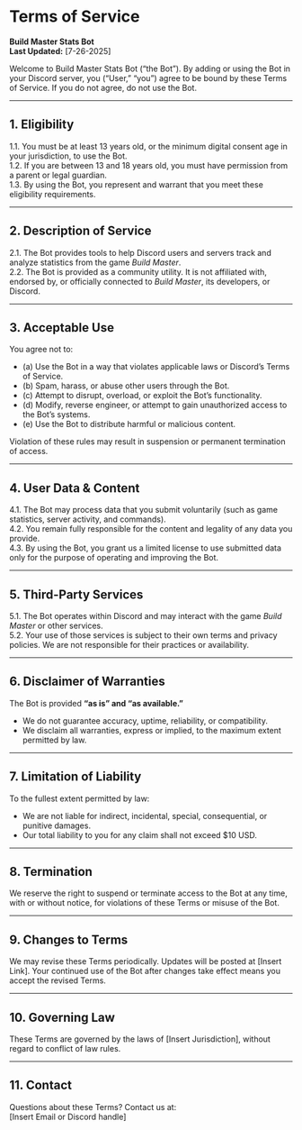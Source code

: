 # Terms of Service  
**Build Master Stats Bot**  
**Last Updated:** [7-26-2025]

Welcome to Build Master Stats Bot (“the Bot”). By adding or using the Bot in your Discord server, you (“User,” “you”) agree to be bound by these Terms of Service. If you do not agree, do not use the Bot.  

---

## 1. Eligibility
1.1. You must be at least 13 years old, or the minimum digital consent age in your jurisdiction, to use the Bot.  
1.2. If you are between 13 and 18 years old, you must have permission from a parent or legal guardian.  
1.3. By using the Bot, you represent and warrant that you meet these eligibility requirements.  

---

## 2. Description of Service
2.1. The Bot provides tools to help Discord users and servers track and analyze statistics from the game *Build Master*.  
2.2. The Bot is provided as a community utility. It is not affiliated with, endorsed by, or officially connected to *Build Master*, its developers, or Discord.  

---

## 3. Acceptable Use
You agree not to:  
- (a) Use the Bot in a way that violates applicable laws or Discord’s Terms of Service.  
- (b) Spam, harass, or abuse other users through the Bot.  
- (c) Attempt to disrupt, overload, or exploit the Bot’s functionality.  
- (d) Modify, reverse engineer, or attempt to gain unauthorized access to the Bot’s systems.  
- (e) Use the Bot to distribute harmful or malicious content.  

Violation of these rules may result in suspension or permanent termination of access.  

---

## 4. User Data & Content
4.1. The Bot may process data that you submit voluntarily (such as game statistics, server activity, and commands).  
4.2. You remain fully responsible for the content and legality of any data you provide.  
4.3. By using the Bot, you grant us a limited license to use submitted data only for the purpose of operating and improving the Bot.  

---

## 5. Third-Party Services
5.1. The Bot operates within Discord and may interact with the game *Build Master* or other services.  
5.2. Your use of those services is subject to their own terms and privacy policies. We are not responsible for their practices or availability.  

---

## 6. Disclaimer of Warranties
The Bot is provided **“as is” and “as available.”**  
- We do not guarantee accuracy, uptime, reliability, or compatibility.  
- We disclaim all warranties, express or implied, to the maximum extent permitted by law.  

---

## 7. Limitation of Liability
To the fullest extent permitted by law:  
- We are not liable for indirect, incidental, special, consequential, or punitive damages.  
- Our total liability to you for any claim shall not exceed $10 USD.  

---

## 8. Termination
We reserve the right to suspend or terminate access to the Bot at any time, with or without notice, for violations of these Terms or misuse of the Bot.  

---

## 9. Changes to Terms
We may revise these Terms periodically. Updates will be posted at [Insert Link]. Your continued use of the Bot after changes take effect means you accept the revised Terms.  

---

## 10. Governing Law
These Terms are governed by the laws of [Insert Jurisdiction], without regard to conflict of law rules.  

---

## 11. Contact
Questions about these Terms? Contact us at:  
[Insert Email or Discord handle]  
